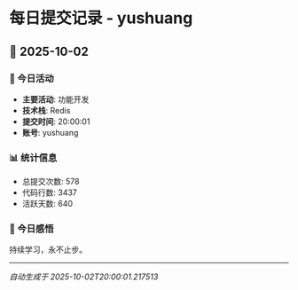 # 每日提交记录 - yushuang

## 📅 2025-10-02

### 🎯 今日活动
- **主要活动**: 功能开发
- **技术栈**: Redis
- **提交时间**: 20:00:01
- **账号**: yushuang

### 📊 统计信息
- 总提交次数: 578
- 代码行数: 3437
- 活跃天数: 640

### 💭 今日感悟
持续学习，永不止步。

---
*自动生成于 2025-10-02T20:00:01.217513*
